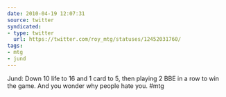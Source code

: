 ```yaml
---
date: 2010-04-19 12:07:31
source: twitter
syndicated:
- type: twitter
  url: https://twitter.com/roy_mtg/statuses/12452031760/
tags:
- mtg
- jund
---
```


Jund: Down 10 life to 16 and 1 card to 5, then playing 2 BBE in a row to win the game. And you wonder why people hate you. #mtg
